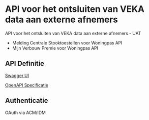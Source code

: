# API voor het ontsluiten van VEKA data aan externe afnemers

API voor het ontsluiten van VEKA data aan externe afnemers - UAT
* Melding Centrale Stooktoestellen voor Woningpas API
* Mijn Verbouw Premie voor Woningpas API 

## API Definitie
[Swagger UI](https://ovo000090.github.io/VEKA_REST_API/?urls.primaryName=V1+-+API+voor+het+ontsluiten+van+VEKA+data+aan+externe+afnemers+-+UAT) 

[OpenAPI Specificatie](../datadiensten_uat_v1.yaml)

## Authenticatie
OAuth via ACM/IDM
